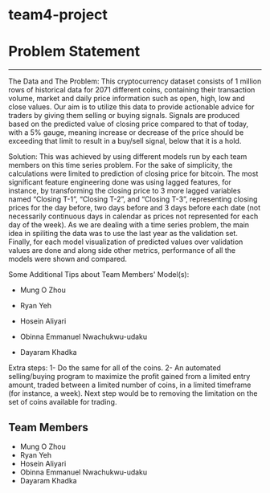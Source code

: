 # team4-project

# Problem Statement
________________________________________
The Data and The Problem:
This cryptocurrency dataset consists of 1 million rows of historical data for 2071 different coins, containing their transaction volume, market and daily price information such as open, high, low and close values. 
Our aim is to utilize this data to provide actionable advice for traders by giving them selling or buying signals. Signals are produced based on the predicted value of closing price compared to that of today, with a 5% gauge, meaning increase or decrease of the price should be exceeding that limit to result in a buy/sell signal, below that it is a hold. 

Solution:
This was achieved by using different models run by each team members on this time series problem. For the sake of simplicity, the calculations were limited to prediction of closing price for bitcoin. The most significant feature engineering done was using lagged features, for instance, by transforming the closing price to 3 more lagged variables named “Closing T-1”, “Closing T-2”, and “Closing T-3”, representing closing prices for the day before, two days before and 3 days before each date (not necessarily continuous days in calendar as prices not represented for each day of the week). As we are dealing with a time series problem, the main idea in spiliting the data was to use the last year as the validation set. Finally, for each model visualization of predicted values over validation values are done and along side other metrics, performance of all the models were shown and compared.

Some Additional Tips about Team Members' Model(s):
* Mung O Zhou


* Ryan Yeh


* Hosein Aliyari


* Obinna Emmanuel Nwachukwu-udaku


* Dayaram Khadka





Extra steps:
1- Do the same for all of the coins.
2- An automated selling/buying program to maximize the profit gained from a limited entry amount, traded between a limited number of coins, in a limited timeframe (for instance, a week). Next step would be to removing the limitation on the set of coins available for trading.


## Team Members
* Mung O Zhou
* Ryan Yeh
* Hosein Aliyari
* Obinna Emmanuel Nwachukwu-udaku
* Dayaram Khadka
